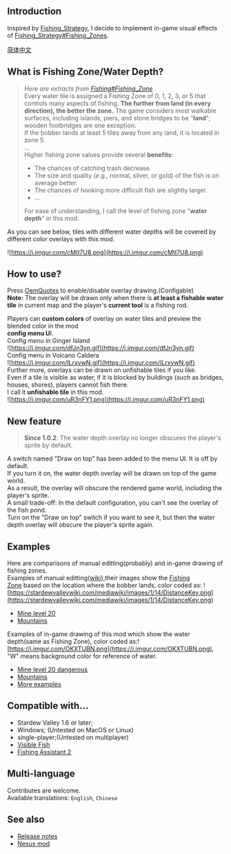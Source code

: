 ## Introduction
Inspired by [Fishing_Strategy](https://stardewvalleywiki.com/Fishing_Strategy), I decide to implement in-game visual effects of [Fishing_Strategy#Fishing_Zones](https://stardewvalleywiki.com/Fishing_Strategy#Fishing_Zones).

[简体中文](README.zh-Hans.md)

## **What is Fishing Zone/Water Depth?**
>*Here are extracts from [Fishing#Fishing_Zone](https://stardewvalleywiki.com/Fishing#Fishing_Zone)*  
>Every water tile is assigned a Fishing Zone of 0, 1, 2, 3, or 5 that controls many aspects of fishing. **The further from land (in every direction), the better the zone.** The game considers most walkable surfaces, including islands, piers, and stone bridges to be "**land**"; wooden footbridges are one exception.  
>If the bobber lands at least 5 tiles away from any land, it is located in zone 5\.  
>...  
>Higher fishing zone values provide several **benefits**:
>
>- The chances of catching trash decrease.
>- The size and quality (*e.g.,* normal, silver, or gold) of the fish is on average better.
>- The chances of hooking more difficult fish are slightly larger.
>- ...  
>
>For ease of understanding, I call the level of fishing zone "**water depth**" in this mod\.

As you can see below, tiles with different water depths will be covered by different color overlays with this mod.

![https://i.imgur.com/cMtI7U8.png](https://i.imgur.com/cMtI7U8.png)

## How to use?
Press [OemQuotes](https://stardewvalleywiki.com/Modding:Player_Guide/Key_Bindings#Keyboard) to enable/disable overlay drawing.(Configable)  
**Note:** The overlay will be drawn only when there is **at least a fishable water tile** in current map and the player's **current tool** is a fishing rod.

Players can **custom colors** of overlay on water tiles and preview the blended color in the mod  
**config menu U**I.  
Config menu in Ginger Island  
![https://i.imgur.com/dfJn3yn.gif](https://i.imgur.com/dfJn3yn.gif)  
Config menu in Volcano Caldera  
![https://i.imgur.com/ILrxvwN.gif](https://i.imgur.com/ILrxvwN.gif)  
Further more, overlays can be drawn on unfishable tiles if you like.  
Even if a tile is visible as water, if it is blocked by buildings (such as bridges, houses, shores), players cannot fish there.   
I call it **unfishable tile** in this mod.  
![https://i.imgur.com/uR3nFY1.png](https://i.imgur.com/uR3nFY1.png)  
## New feature
>**Since 1.0.2**: The water depth overlay no longer obscures the player's sprite by default.  

A switch named "Draw on top" has been added to the menu UI. It is off by default.  
If you turn it on, the water depth overlay will be drawn on top of the game world.  
As a result, the overlay will obscure the rendered game world, including the player's sprite.  
A small trade-off: In the default configuration, you can't see the overlay of the fish pond.  
Turn on the "Draw on top" switch if you want to see it, but then the water depth overlay will obscure the player's sprite again.

## Examples
Here are comparisons of manual editting(probably) and in-game drawing of fishing zones.  
Examples of manual editting([wiki](https://stardewvalleywiki.com/Fishing_Strategy#Fishing_Zones)),their images show the [Fishing Zone](https://stardewvalleywiki.com/Fishing#Fishing_Zone) based on the location where the bobber lands, color coded as: ![https://stardewvalleywiki.com/mediawiki/images/1/14/DistanceKey.png](https://stardewvalleywiki.com/mediawiki/images/1/14/DistanceKey.png)

* [Mine level 20](https://stardewvalleywiki.com/mediawiki/images/4/4d/MinesDistances.png)
* [Mountains](https://stardewvalleywiki.com/mediawiki/images/8/87/MountainDistances.png)

Examples of in-game drawing of this mod which show the water depth(same as Fishing Zone), color coded as:![https://i.imgur.com/OKXTUBN.png](https://i.imgur.com/OKXTUBN.png), "W" means background color for reference of water.

* [Mine level 20 dangerous](https://i.imgur.com/aA7XKeF.png)
* [Mountains](https://i.imgur.com/KWEjXY7.png)
* [More examples](https://imgur.com/gallery/waterdepthoverlay-aCbYfrw)

## Compatible with...
* Stardew Valley 1.6 or later;
* Windows; (Untested on MacOS or Linux)
* single-player;(Untested on multiplayer)
* [Visible Fish](https://www.nexusmods.com/stardewvalley/mods/8897)
* [Fishing Assistant 2](https://www.nexusmods.com/stardewvalley/mods/5815)

## Multi-language
Contributes are welcome.  
Available translations: `English`, `Chinese`

## See also
* [Release notes](release-notes.md)
* [Nexus mod](https://www.nexusmods.com/stardewvalley/mods/34207)
